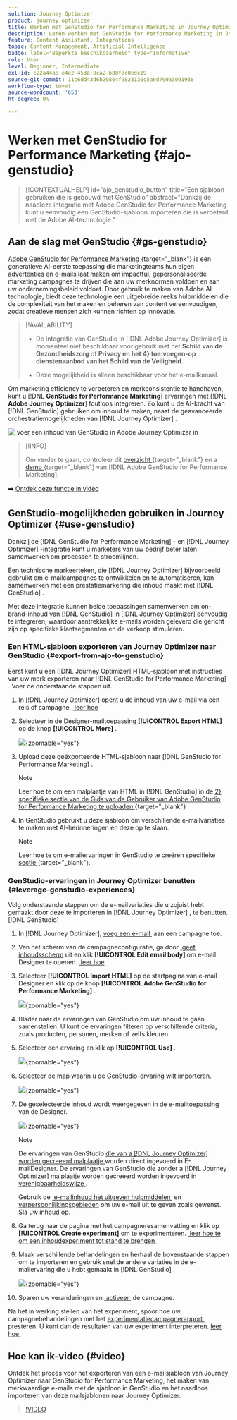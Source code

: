 ```yaml
---
solution: Journey Optimizer
product: journey optimizer
title: Werken met GenStudio for Performance Marketing in Journey Optimizer
description: Leren werken met GenStudio for Performance Marketing in Journey Optimizer
feature: Content Assistant, Integrations
topic: Content Management, Artificial Intelligence
badge: label="Beperkte beschikbaarheid" type="Informative"
role: User
level: Beginner, Intermediate
exl-id: c22a44a8-e4e2-453a-9ca2-b80f7c0edc19
source-git-commit: 11c6dd43d6b20864f9823130c5aed790a3091938
workflow-type: tm+mt
source-wordcount: '653'
ht-degree: 0%

---
```


# Werken met GenStudio for Performance Marketing {#ajo-genstudio}

>[!CONTEXTUALHELP]
>id="ajo_genstudio_button"
>title="Een sjabloon gebruiken die is gebouwd met GenStudio"
>abstract="Dankzij de naadloze integratie met Adobe GenStudio for Performance Marketing kunt u eenvoudig een GenStudio-sjabloon importeren die is verbeterd met de Adobe AI-technologie."

## Aan de slag met GenStudio {#gs-genstudio}

[&#x200B; Adobe GenStudio for Performance Marketing &#x200B;](https://experienceleague.adobe.com/nl/docs/genstudio-for-performance-marketing/user-guide/home){target="_blank"} is een generatieve AI-eerste toepassing die marketingteams hun eigen advertenties en e-mails laat maken om impactful, gepersonaliseerde marketing campagnes te drijven die aan uw merknormen voldoen en aan uw ondernemingsbeleid voldoet. Door gebruik te maken van Adobe AI-technologie, biedt deze technologie een uitgebreide reeks hulpmiddelen die de complexiteit van het maken en beheren van content vereenvoudigen, zodat creatieve mensen zich kunnen richten op innovatie.

>[!AVAILABILITY]
>
>* De integratie van GenStudio in [!DNL Adobe Journey Optimizer] is momenteel niet beschikbaar voor gebruik met het **Schild van de Gezondheidszorg** of **Privacy en het 4&rbrace; toe:voegen-op dienstenaanbod van het Schild van de Veiligheid.**
>
>* Deze mogelijkheid is alleen beschikbaar voor het e-mailkanaal.

Om marketing efficiency te verbeteren en merkconsistentie te handhaven, kunt u [!DNL **GenStudio for Performance Marketing**] ervaringen met [!DNL **Adobe Journey Optimizer**] foutloos integreren. Zo kunt u de AI-kracht van [!DNL GenStudio] gebruiken om inhoud te maken, naast de geavanceerde orchestratiemogelijkheden van [!DNL Journey Optimizer] .

![&#x200B; voer een inhoud van GenStudio in Adobe Journey Optimizer in &#x200B;](../rn/assets/do-not-localize/genstudio.gif)

>[!INFO]
>
>Om verder te gaan, controleer dit [&#x200B; overzicht &#x200B;](https://business.adobe.com/nl/products/genstudio-for-performance-marketing.html#watch-overview){target="_blank"} en a [&#x200B; demo &#x200B;](https://business.adobe.com/nl/products/genstudio-for-performance-marketing.html#demo){target="_blank"} van [!DNL Adobe GenStudio for Performance Marketing].

➡️ [Ontdek deze functie in video](#video)


<!--To access the GenStudio integration in [!DNL Adobe Journey Optimizer] feature, users need to be granted the **xxx** permission. [Learn more](../administration/permissions.md)

>[!IMPORTANT]
>
>* Before starting using this capability, read out related [Guardrails and Limitations](#generative-guardrails).-->



<!--Guardrails and limitations {#genstudio-guardrails}

General guidelines for using the GenStudio integration in [!DNL Adobe Journey Optimizer] for email generation are listed below:

See if guidelines/limitations such as the ones listed [here](gs-generative.md#generative-guardrails) for AI Assistant can apply.

The following limitations apply to GenStudio integration in [!DNL Adobe Journey Optimizer]:-->

## GenStudio-mogelijkheden gebruiken in Journey Optimizer {#use-genstudio}

Dankzij de [!DNL GenStudio for Performance Marketing] - en [!DNL Journey Optimizer] -integratie kunt u marketers van uw bedrijf beter laten samenwerken om processen te stroomlijnen.

Een technische markeerteken, die [!DNL Journey Optimizer] bijvoorbeeld gebruikt om e-mailcampagnes te ontwikkelen en te automatiseren, kan samenwerken met een prestatiemarkering die inhoud maakt met [!DNL GenStudio] .

Met deze integratie kunnen beide toepassingen samenwerken om on-brand-inhoud van [!DNL GenStudio] in [!DNL Journey Optimizer] eenvoudig te integreren, waardoor aantrekkelijke e-mails worden geleverd die gericht zijn op specifieke klantsegmenten en de verkoop stimuleren.

### Een HTML-sjabloon exporteren van Journey Optimizer naar GenStudio {#export-from-ajo-to-genstudio}

Eerst kunt u een [!DNL Journey Optimizer] HTML-sjabloon met instructies van uw merk exporteren naar [!DNL GenStudio for Performance Marketing] . Voer de onderstaande stappen uit.

1. In [!DNL Journey Optimizer] opent u de inhoud van uw e-mail via een reis of campagne. [&#x200B; leer hoe &#x200B;](../email/get-started-email-design.md#key-steps)

1. Selecteer in de Designer-mailtoepassing **[!UICONTROL Export HTML]** op de knop **[!UICONTROL More]** .

   ![](assets/genstudio-export-template.png){zoomable="yes"}

1. Upload deze geëxporteerde HTML-sjabloon naar [!DNL GenStudio for Performance Marketing] . <!--Make sure you detect the fields that the generative AI uses to insert content in order to create an actionable template.-->

   >[!NOTE]
   >
   >Leer hoe te om een malplaatje van HTML in [!DNL GenStudio] in de [&#x200B; 2&rbrace; specifieke sectie van de Gids van de Gebruiker van Adobe GenStudio for Performance Marketing te uploaden.](https://experienceleague.adobe.com/nl/docs/genstudio-for-performance-marketing/user-guide/content/templates/use-templates#templates-from-ajo-and-marketo){target="_blank"}

1. In GenStudio gebruikt u deze sjabloon om verschillende e-mailvariaties te maken met AI-herinneringen en deze op te slaan.

   >[!NOTE]
   >
   >Leer hoe te om e-mailervaringen in GenStudio te creëren specifieke [&#x200B; sectie &#x200B;](https://experienceleague.adobe.com/nl/docs/genstudio-for-performance-marketing/user-guide/create/create-email-experience){target="_blank"}.

### GenStudio-ervaringen in Journey Optimizer benutten {#leverage-genstudio-experiences}

Volg onderstaande stappen om de e-mailvariaties die u zojuist hebt gemaakt door deze te importeren in [!DNL Journey Optimizer] , te benutten.[!DNL GenStudio]

1. In [!DNL Journey Optimizer], [&#x200B; voeg een e-mail &#x200B;](../email/create-email.md) aan een campagne toe.

1. Van het scherm van de campagneconfiguratie, ga door [&#x200B; geef inhoudsscherm &#x200B;](../email/create-email.md#define-email-content) uit en klik **[!UICONTROL Edit email body]** om e-mail Designer te openen. [&#x200B; leer hoe &#x200B;](../email/get-started-email-design.md#key-steps)

1. Selecteer **[!UICONTROL Import HTML]** op de startpagina van e-mail Designer en klik op de knop **[!UICONTROL Adobe GenStudio for Performance Marketing]** .

   ![](assets/genstudio-pem-import-email.png){zoomable="yes"}

1. Blader naar de ervaringen van GenStudio om uw inhoud te gaan samenstellen. U kunt de ervaringen filteren op verschillende criteria, zoals producten, personen, merken of zelfs kleuren.

   <!--![](assets/genstudio-filter-experiences.png){zoomable="yes"}-->

1. Selecteer een ervaring en klik op **[!UICONTROL Use]** .

   ![](assets/genstudio-use-experience.png){zoomable="yes"}

1. Selecteer de map waarin u de GenStudio-ervaring wilt importeren.

   ![](assets/genstudio-choose-destination.png){zoomable="yes"}

1. De geselecteerde inhoud wordt weergegeven in de e-mailtoepassing van de Designer.

   ![](assets/genstudio-email-content.png){zoomable="yes"}

   >[!NOTE]
   >
   >De ervaringen van GenStudio [&#x200B; die van a  [!DNL Journey Optimizer]  worden gecreeerd malplaatje &#x200B;](#export-from-ajo-to-genstudio) worden direct ingevoerd in E-mailDesigner. De ervaringen van GenStudio die zonder a [!DNL Journey Optimizer] malplaatje worden gecreeerd worden ingevoerd in [&#x200B; verenigbaarheidswijze &#x200B;](../email/existing-content.md).

   Gebruik de [&#x200B; e-mailinhoud het uitgeven hulpmiddelen &#x200B;](../email/content-from-scratch.md) en [&#x200B; verpersoonlijkingsgebieden &#x200B;](../personalization/personalize.md) om uw e-mail uit te geven zoals gewenst. Sla uw inhoud op.

1. Ga terug naar de pagina met het campagneresamenvatting en klik op **[!UICONTROL Create experiment]** om te experimenteren. [&#x200B; leer hoe te om een inhoudexperiment tot stand te brengen &#x200B;](../content-management/content-experiment.md)

   <!--![](assets/genstudio-create-experiment.png){zoomable="yes"}-->

1. Maak verschillende behandelingen en herhaal de bovenstaande stappen om te importeren en gebruik snel de andere variaties in de e-mailervaring die u hebt gemaakt in [!DNL GenStudio] .

   ![](assets/genstudio-define-treatments.png){zoomable="yes"}

1. Sparen uw veranderingen en [&#x200B; activeer &#x200B;](../campaigns/review-activate-campaign.md) de campagne.

Na het in werking stellen van het experiment, spoor hoe uw campagnebehandelingen met het [&#x200B; experimentatiecampagnerapport &#x200B;](../reports/campaign-global-report-cja-experimentation.md) presteren. U kunt dan de resultaten van uw experiment interpreteren. [&#x200B; leer hoe &#x200B;](../content-management/get-started-experiment.md#interpret-results)

## Hoe kan ik-video {#video}

Ontdek het proces voor het exporteren van een e-mailsjabloon van Journey Optimizer naar GenStudio for Performance Marketing, het maken van merkwaardige e-mails met de sjabloon in GenStudio en het naadloos importeren van deze mailsjablonen naar Journey Optimizer.

>[!VIDEO](https://video.tv.adobe.com/v/3456055/?quality=12&captions=dut)